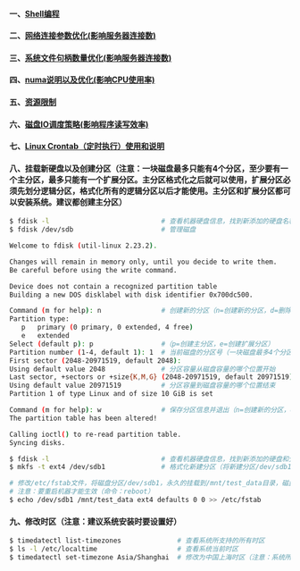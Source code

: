 #### 一、[Shell编程][6]
#### 二、[网络连接参数优化(影响服务器连接数)][1]
#### 三、[系统文件句柄数量优化(影响服务器连接数)][2]
#### 四、[numa说明以及优化(影响CPU使用率)][3]
#### 五、[资源限制][4]
#### 六、[磁盘IO调度策略(影响程序读写效率)][5]
#### 七、[Linux Crontab（定时执行）使用和说明][7]
#### 八、挂载新硬盘以及创建分区（注意：一块磁盘最多只能有4个分区，至少要有一个主分区，最多只能有一个扩展分区。主分区格式化之后就可以使用，扩展分区必须先划分逻辑分区，格式化所有的逻辑分区以后才能使用。主分区和扩展分区都可以安装系统。建议都创建主分区）
```bash
$ fdisk -l                            # 查看机器硬盘信息，找到新添加的硬盘名称
$ fdisk /dev/sdb                      # 管理磁盘

Welcome to fdisk (util-linux 2.23.2).

Changes will remain in memory only, until you decide to write them.
Be careful before using the write command.

Device does not contain a recognized partition table
Building a new DOS disklabel with disk identifier 0x700dc500.

Command (m for help): n               # 创建新的分区（n=创建新的分区，d=删除分区，p=列出分区列表，w=保存分区信息并退出，q=退出而不保存）
Partition type:
   p   primary (0 primary, 0 extended, 4 free)
   e   extended
Select (default p): p                 #（p=创建主分区，e=创建扩展分区）
Partition number (1-4, default 1): 1  # 当前磁盘的分区号（一块磁盘最多4个分区，所以最大是4，详情请看上面的注意事项）
First sector (2048-20971519, default 2048): 
Using default value 2048              # 分区容量从磁盘容量的哪个位置开始
Last sector, +sectors or +size{K,M,G} (2048-20971519, default 20971519): 
Using default value 20971519          # 分区容量到磁盘容量的哪个位置结束
Partition 1 of type Linux and of size 10 GiB is set

Command (m for help): w               # 保存分区信息并退出（n=创建新的分区，d=删除分区，p=列出分区列表，w=保存分区信息并退出，q=退出而不保存）
The partition table has been altered!

Calling ioctl() to re-read partition table.
Syncing disks.

$ fdisk -l                            # 查看机器硬盘信息，找到新添加的硬盘和分区名称
$ mkfs -t ext4 /dev/sdb1              # 格式化新建分区（将新建分区/dev/sdb1格式化成ext4格式）

# 修改/etc/fstab文件，将磁盘分区/dev/sdb1，永久的挂载到/mnt/test_data目录，磁盘格式是ext4
# 注意：要重启机器才能生效（命令：reboot）
$ echo /dev/sdb1 /mnt/test_data ext4 defaults 0 0 >> /etc/fstab                       
```

#### 九、修改时区（注意：建议系统安装时要设置好）
```bash
$ timedatectl list-timezones              # 查看系统所支持的所有时区
$ ls -l /etc/localtime                    # 查看系统当前时区
$ timedatectl set-timezone Asia/Shanghai  # 修改为中国上海时区（注意：系统所支持的时区里面没有北京）
```

[1]: https://github.com/firechiang/linux-test/tree/master/docs/ipv4-parameter-optimization.md
[2]: https://github.com/firechiang/linux-test/tree/master/docs/network-io-optimization.md
[3]: https://github.com/firechiang/linux-test/tree/master/docs/numa-explain.md
[4]: https://github.com/firechiang/linux-test/tree/master/docs/resources-limits.md
[5]: https://github.com/firechiang/linux-test/tree/master/docs/disk-io-strategy.md
[6]: https://github.com/firechiang/linux-test/tree/master/docs/bash-simple-use.md
[7]: https://github.com/firechiang/linux-test/tree/master/docs/linux-crontable-use.md
